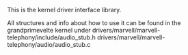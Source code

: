 This is the kernel driver interface library.

All structures and info about how to use it can be found in the grandprimevelte kernel under 
drivers/marvell/marvell-telephony/include/audio_stub.h
drivers/marvell/marvell-telephony/audio/audio_stub.c
